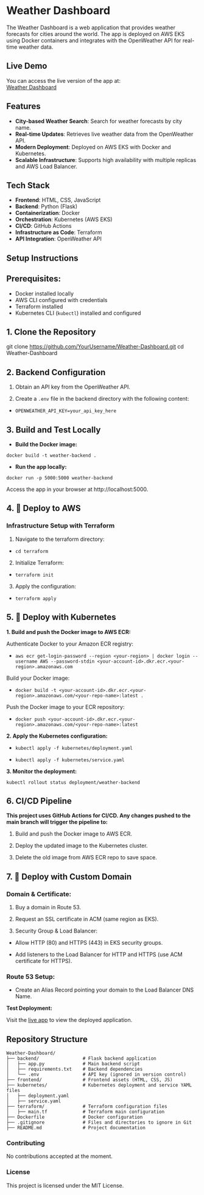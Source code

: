 # Weather Dashboard

The Weather Dashboard is a web application that provides weather forecasts for cities around the world. The app is deployed on AWS EKS using Docker containers and integrates with the OpenWeather API for real-time weather data.

## Live Demo

You can access the live version of the app at:  
[Weather Dashboard](http://www.weather-dashboard.com/)

## Features

- **City-based Weather Search**: Search for weather forecasts by city name.
- **Real-time Updates**: Retrieves live weather data from the OpenWeather API.
- **Modern Deployment**: Deployed on AWS EKS with Docker and Kubernetes.
- **Scalable Infrastructure**: Supports high availability with multiple replicas and AWS Load Balancer.

## Tech Stack

- **Frontend**: HTML, CSS, JavaScript
- **Backend**: Python (Flask)
- **Containerization**: Docker
- **Orchestration**: Kubernetes (AWS EKS)
- **CI/CD**: GitHub Actions
- **Infrastructure as Code**: Terraform
- **API Integration**: OpenWeather API

## Setup Instructions

## Prerequisites:

- Docker installed locally
- AWS CLI configured with credentials
- Terraform installed
- Kubernetes CLI (`kubectl`) installed and configured

## 1. Clone the Repository

git clone https://github.com/YourUsername/Weather-Dashboard.git
cd Weather-Dashboard 

## 2. Backend Configuration

1. Obtain an API key from the OpenWeather API.

2.  Create a ```.env``` file in the backend directory with the following content:

- ```OPENWEATHER_API_KEY=your_api_key_here```

## 3. Build and Test Locally

- **Build the Docker image:**

```docker build -t weather-backend .```

- **Run the app locally:**

```docker run -p 5000:5000 weather-backend```

Access the app in your browser at http://localhost:5000.

## 4. 🚀 Deploy to AWS

### Infrastructure Setup with Terraform

1. Navigate to the terraform directory:

- ```cd terraform```

2. Initialize Terraform:

- ```terraform init```

3. Apply the configuration:

- ```terraform apply```

## 5. 🚀 Deploy with Kubernetes

**1. Build and push the Docker image to AWS ECR:**

Authenticate Docker to your Amazon ECR registry:

- ```aws ecr get-login-password --region <your-region> | docker login --username AWS --password-stdin <your-account-id>.dkr.ecr.<your-region>.amazonaws.com```

Build your Docker image:

- ```docker build -t <your-account-id>.dkr.ecr.<your-region>.amazonaws.com/<your-repo-name>:latest .```

Push the Docker image to your ECR repository:

- ```docker push <your-account-id>.dkr.ecr.<your-region>.amazonaws.com/<your-repo-name>:latest```

**2. Apply the Kubernetes configuration:**

- ```kubectl apply -f kubernetes/deployment.yaml```

- ```kubectl apply -f kubernetes/service.yaml```

**3. Monitor the deployment:**

```kubectl rollout status deployment/weather-backend```

## 6. CI/CD Pipeline

**This project uses GitHub Actions for CI/CD. Any changes pushed to the main branch will trigger the pipeline to:**

1. Build and push the Docker image to AWS ECR.

2. Deploy the updated image to the Kubernetes cluster.

3. Delete the old image from AWS ECR repo to save space.

## 7. 🚀 Deploy with Custom Domain

### Domain & Certificate:

1. Buy a domain in Route 53.

2. Request an SSL certificate in ACM (same region as EKS).

3. Security Group & Load Balancer:

- Allow HTTP (80) and HTTPS (443) in EKS security groups.

- Add listeners to the Load Balancer for HTTP and HTTPS (use ACM certificate for HTTPS).

### Route 53 Setup:

- Create an Alias Record pointing your domain to the Load Balancer DNS Name.

**Test Deployment:**

Visit the [live app](http://www.weather-dashboard.com/) to view the deployed application.

## Repository Structure

```
Weather-Dashboard/
├── backend/                # Flask backend application
│   ├── app.py              # Main backend script
│   ├── requirements.txt    # Backend dependencies
│   └── .env                # API key (ignored in version control)
├── frontend/               # Frontend assets (HTML, CSS, JS)
├── kubernetes/             # Kubernetes deployment and service YAML files
│   ├── deployment.yaml
│   ├── service.yaml
├── terraform/              # Terraform configuration files
│   ├── main.tf             # Terraform main configuration
├── Dockerfile              # Docker configuration
├── .gitignore              # Files and directories to ignore in Git
├── README.md               # Project documentation

```

### Contributing

No contributions accepted at the moment.

### License

This project is licensed under the MIT License.